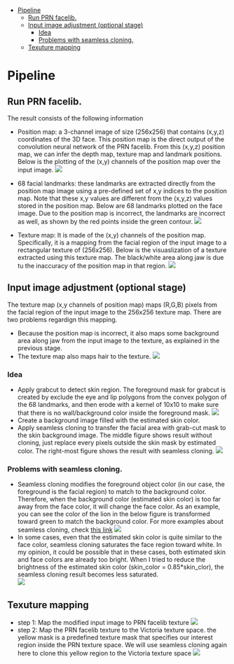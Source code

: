 
<!-- @import "[TOC]" {cmd="toc" depthFrom=1 depthTo=6 orderedList=false} -->
<!-- code_chunk_output -->

- [Pipeline](#pipeline)
  - [Run PRN facelib.](#run-prn-facelib)
  - [Input image adjustment (optional stage)](#input-image-adjustment-optional-stage)
    - [Idea](#idea)
    - [Problems with seamless cloning.](#problems-with-seamless-cloning)
  - [Texuture mapping](#texuture-mapping)

<!-- /code_chunk_output -->

# Pipeline
## Run PRN facelib.
The result consists of the following information
- Position map: a 3-channel image of size (256x256) that contains (x,y,z) coordinates of the 3D face.
 This position map is the direct output of the convolution neural network of the PRN facelib. 
 From this (x,y,z) position map, we can infer the depth map, texture map and landmark positions.
  Below is the plotting of the (x,y) channels of the position map over the input image.
![](images/.skin_texture_pipeline_images/pos_map.png)
- 68 facial landmarks: these landmarks are extracted directly from the position map image using
 a pre-defined set of x,y indices to the position map.
  Note that these x,y values are different from the (x,y,z) values stored in the position map.
   Below are 68 landmarks plotted on the face image. Due to the position map is incorrect, the landmarks are incorrect as well, as shown by the red points inside the green contour.
![](images/.skin_texture_pipeline_images/landmarks.png)

- Texture map: It is made of the (x,y) channels of the position map. 
Specifically, it is a mapping from the facial region of the input image to a rectangular texture of (256x256). Below is the visuaslization of a texture extracted using this texture map. The black/white area along jaw is due tu the inaccuracy of the position map in that region.
![](images/.skin_texture_pipeline_images/texture_map.png)

## Input image adjustment (optional stage)
The texture map (x,y channels of position map) maps (R,G,B) pixels from the facial region of the input image to the 256x256 texture map. There are two problems regardign this mapping.
- Because the position map is incorrect, it also maps some background area along jaw from the input image to the texture, as explained in the previous stage.
- The texture map also maps hair to the texture.
![](images/.skin_texture_pipeline_images/hair.png)

### Idea
- Apply grabcut to detect skin region. The foreground mask for grabcut is created by exclude the eye and lip polygons from the convex polygon of the 68 landmarks, and then erode with a kernel of 10x10 to make sure that there is no wall/background color inside the foreground mask.
![](images/.skin_texture_pipeline_images/grabcut.png)
- Create a background image filled with the estimated skin color.
- Apply seamless cloning to transfer the facial area with grab-cut mask to the skin background image. The middle figure shows result without cloning, just replace every pixels outside the skin mask by estimated color. The right-most figure shows the result with seamless cloning.
![](images/.skin_texture_pipeline_images/seamless_cloning.png)

### Problems with seamless cloning.
-  Seamless cloning modifies the foreground object color (in our case, the foreground is the facial region) to match to the background color. Therefore, when the background color (estimated skin color) is too far away from the face color, it will change the face color. As an example, you can see the color of the lion in the below figure is transformed toward green to match the background color. For more examples about seamless cloning, check [this link](http://www.ctralie.com/Teaching/PoissonImageEditing/)
![](images/.skin_texture_pipeline_images/seamless_clonign_exp.png)
- In some cases, even that the estimated skin color is quite similar to the face color, seamless cloning saturates the face region toward white. In my opinion, it could be possible that in these cases, both estimated skin and face colors are already too bright. When I tried to reduce the brightness of the estimated skin color (skin_color = 0.85*skin_clor), the seamless cloning result becomes less saturated.  
![](images/.skin_texture_pipeline_images/seamless_cloning_saturated.png)


## Texuture mapping
- step 1: Map the modified input image to PRN facelib texture
![](images/.skin_texture_pipeline_images/input_img_to_prn_tex.png)
- step 2: Map the PRN facelib texture to the Victoria texture space. the yellow mask is a predefined texture mask that
specifies our interest region inside the PRN texture space. We will use seamless cloning again here to clone
this yellow region to the Victoria texture space
![](images/.skin_texture_pipeline_images/prn_tex_to_vic_tex.png)
